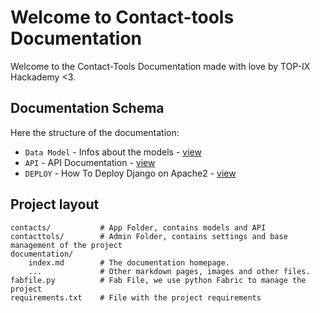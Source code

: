 # Welcome to Contact-tools Documentation

Welcome to the Contact-Tools Documentation made with love by TOP-IX Hackademy <3.

## Documentation Schema

Here the structure of the documentation:

* `Data Model` - Infos about the models - [view](/datamodel/)
* `API` - API Documentation - [view](/api/)
* `DEPLOY` - How To Deploy Django on Apache2 - [view](/deploy/)

## Project layout

    contacts/           # App Folder, contains models and API
    contacttols/        # Admin Folder, contains settings and base management of the project
    documentation/
        index.md        # The documentation homepage.
        ...             # Other markdown pages, images and other files.
    fabfile.py          # Fab File, we use python Fabric to manage the project
    requirements.txt    # File with the project requirements
    
